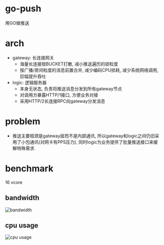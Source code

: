 # go-push

用GO做推送

# arch

* gateway: 长连接网关
    * 海量长连接按BUCKET打散, 减小推送遍历的锁粒度
    * 按广播/房间粒度的消息前置合并, 减少编码CPU损耗, 减少系统网络调用, 巨幅提升吞吐
* logic: 逻辑服务器
    * 本身无状态, 负责将推送消息分发到所有gateway节点
    * 对调用方暴露HTTP/1接口, 方便业务对接
    * 采用HTTP/2长连接RPC向gateway分发消息

# problem

* 推送主要瓶颈是gateway层而不是内部通讯, 所以gateway和logic之间仍旧采用了小包通讯(对网卡有PPS压力), 同时logic为业务提供了批量推送接口来缓解特殊需求.

# benchmark

16 vcore

## bandwidth

![bandwidth]()

## cpu usage

![cpu usage]()